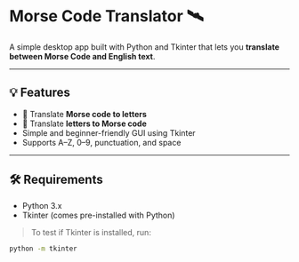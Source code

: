 # Morse Code Translator 🛰️

A simple desktop app built with Python and Tkinter that lets you **translate between Morse Code and English text**.

---

## 💡 Features

- 🔄 Translate **Morse code to letters**
- 📝 Translate **letters to Morse code**
- Simple and beginner-friendly GUI using Tkinter
- Supports A–Z, 0–9, punctuation, and space

---

## 🛠 Requirements

- Python 3.x  
- Tkinter (comes pre-installed with Python)

> To test if Tkinter is installed, run:
```bash
python -m tkinter
